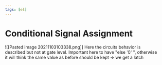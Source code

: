 ```yaml
---
tags: [el]
---
```

# Conditional Signal Assignment
![[Pasted image 20211103103338.png]]
Here the circuits behavior is described but not at gate level. 
Important here to have "else '0' ", otherwise it will think the same value as before should be kept => we get a latch